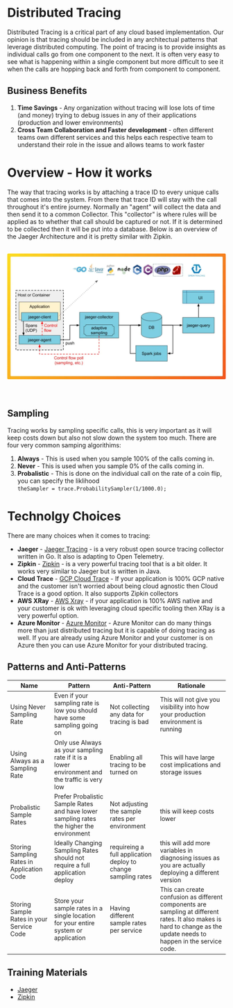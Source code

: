# Distributed Tracing

Distributed Tracing is a critical part of any cloud based implementation.  Our opinion is that tracing should be included in any architectual patterns that leverage distributed computing.  The point of tracing is to provide insights as individual calls go from one component to the next.  It is often very easy to see what is happening within a single component but more difficult to see it when the calls are hopping back and forth from component to component.

## Business Benefits

1)  **Time Savings** - Any organization without tracing will lose lots of time (and money) trying to debug issues in any of their applications (production and lower environments)
2)  **Cross Team Collaboration and Faster development** - often different teams own different services and this helps each respective team to understand their role in the issue and allows teams to work faster

# Overview - How it works

The way that tracing works is by attaching a trace ID to every unique calls that comes into the system.  From there that trace ID will stay with the call throughout it's entire journey.  Normally an "agent" will collect the data and then send it to a common Collector.   This "collector" is where rules will be applied as to whether that call should be captured or not.  If it is determined to be collected then it will be put into a database.  Below is an overview of the Jaeger Architecture and it is pretty similar with Zipkin.  

<br>
<img src="images/jaeger_architecture-min.png" width="1000">
<br>
<br>
<br>

## Sampling

Tracing works by sampling specific calls, this is very important as it will keep costs down but also not slow down the system too much.  There are four very common samping algorithims:

1.  **Always** - This is used when you sample 100% of the calls coming in.
2.  **Never** - This is used when you sample 0% of the calls coming in.  
3.  **Probalistic** - This is done on the individual call on the rate of a coin flip, you can specify the liklihood
        <br>
        ```
        theSampler = trace.ProbabilitySampler(1/1000.0);
        ```
# Technolgy Choices

There are many choices when it comes to tracing:

- **Jaeger** - [Jaeger Tracing](https://www.jaegertracing.io/) - is a very robust open source tracing collector written in Go.  It also is adapting to Open Telemetry.
- **Zipkin** - [Zipkin](https://zipkin.io/) - is a very powerful tracing tool that is a bit older.  It works very similar to Jaeger but is written in Java.
- **Cloud Trace** - [GCP Cloud Trace](https://cloud.google.com/trace) - If your application is 100% GCP native and the customer isn't worried about being cloud agnostic then Cloud Trace is a good option.  It also supports Zipkin collectors
- **AWS XRay** - [AWS Xray](https://aws.amazon.com/xray/) - if your application is 100% AWS native and your customer is ok with leveraging cloud specific tooling then XRay is a very powerful option.
- **Azure Monitor** - [Azure Monitor](https://learn.microsoft.com/en-us/azure/azure-monitor/app/distributed-tracing) - Azure Monitor can do many things more than just distributed tracing but it is capable of doing tracing as well.   If you are already using Azure Monitor and your customer is on Azure then you can use Azure Monitor for your distributed tracing.

## Patterns and Anti-Patterns

|     Name                  |Pattern                        |Anti-Pattern                 |Rationale   |
|---------------------------|-------------------------------|-----------------------------|------------|
|Using Never Sampling Rate |Even if your sampling rate is low you should have some sampling going on            |Not collecting any data for tracing is bad            |This will not give you visibility into how your production environment is running|
|Using Always as a Sampling Rate                     |Only use Always as your sampling rate if it is a lower environment and the traffic is very low|Enabling all tracing to be turned on | This will have large cost implications and storage issues            |
|Probalistic Sample Rates                     |Prefer Probalistic Sample Rates and have lower sampling rates the higher the environment|Not adjusting the sample rates per environment| this will keep costs lower            |
|Storing Sampling Rates in Application Code | Ideally Changing Sampling Rates should not require a full application deploy | requireing a full application deploy to change sampling rates | this will add more variables in diagnosing issues as you are actually deploying a different version|
|Storing Sample Rates in your Service Code|  Store your sample rates in a single location for your entire system or application| Having different sample rates per service| This can create confusion as different components are sampling at different rates.  It also makes is hard to change as the update needs to happen in the service code.|



## Training Materials

- [Jaeger](https://www.jaegertracing.io/docs/1.38/getting-started/)
- [Zipkin](https://zipkin.io/pages/architecture.html)

